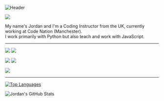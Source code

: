 ![Header](https://raw.githubusercontent.com/darlodev/darlodev/master/github-banner.png "Header")

![](https://img.shields.io/badge/-LinkedIn-informational?style=flat&logo=linkedin&logoColor=black&color=ffffff)

My name's Jordan and I'm a Coding Instructor from the UK, currently working at Code Nation (Manchester).
<br>
I work primarily with Python but also teach and work with JavaScript.

---

![](https://img.shields.io/badge/-Mac-informational?style=flat&logo=apple&color=1d252c)
![](https://img.shields.io/badge/-Linux-informational?style=flat&logo=linux&color=1d252c)

![](https://img.shields.io/badge/-Python-informational?style=flat&logo=python&color=1d252c)
![](https://img.shields.io/badge/-JavaScript-informational?style=flat&logo=javascript&color=1d252c)

![](https://img.shields.io/badge/-Docker-informational?style=flat&logo=docker&color=1d252c)

---

[![Top Languages](https://github-readme-stats.vercel.app/api/top-langs/?username=darlodev&theme=city_lights&layout=compact&hide=html,css&langs_count=5)](https://github.com/darlodev/github-readme-stats)

![Jordan's GitHub Stats](https://github-readme-stats.vercel.app/api?username=darlodev&theme=city_lights&show_icons=true)
